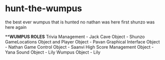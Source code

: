 # hunt-the-wumpus
the best ever wumpus that is hunted
no
nathan was here first
shunzo was here again

******************WUMPUS ROLES****************
Trivia Management - Jack
Cave Object - Shunzo
GameLocations Object and Player Object - Pavan
Graphical Interface Object - Nathan
Game Control Object - Saanvi
High Score Management Object - Yana
Sound Object - Lily
Wumpus Object - Lily